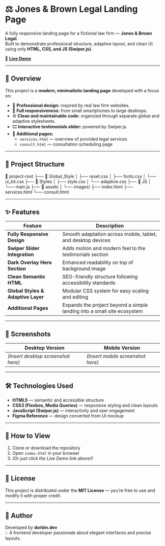 # ⚖️ Jones & Brown Legal Landing Page

A fully responsive landing page for a fictional law firm — **Jones & Brown Legal**.  
Built to demonstrate professional structure, adaptive layout, and clean UI using only **HTML, CSS, and JS (Swiper.js)**.

🔗 **[Live Demo](https://dorbindevfrlncr.github.io/dorbin-portfolio-projects/projects/jones-brown-landing/)**

---

## 🌟 Overview

This project is a **modern, minimalistic landing page** developed with a focus on:

- 💼 **Professional design:** inspired by real law firm websites.
- 📱 **Full responsiveness:** from small smartphones to large desktops.
- ⚙️ **Clean and maintainable code:** organized through separate global and adaptive stylesheets.
- 🎞️ **Interactive testimonials slider:** powered by Swiper.js.
- 📑 **Additional pages:**
  - `services.html` — overview of provided legal services
  - `consult.html` — consultation scheduling page

---

## 🧱 Project Structure

📂 project-root
├── 📁 Global_Style
│ ├── reset.css
│ ├── fonts.css
│ └── ui_kit.css
├── 📁 Styles
│ ├── style.css
│ └── adaptive.css
├── 📁 JS
│ └── main.js
├── 📁 assets
│ └── images/
├── index.html
├── services.html
└── consult.html

---

## ✨ Features

| Feature                            | Description                                                             |
| ---------------------------------- | ----------------------------------------------------------------------- |
| **Fully Responsive Design**        | Smooth adaptation across mobile, tablet, and desktop devices            |
| **Swiper Slider Integration**      | Adds motion and modern feel to the testimonials section                 |
| **Dark Overlay Hero Section**      | Enhanced readability on top of background image                         |
| **Clean Semantic HTML**            | SEO-friendly structure following accessibility standards                |
| **Global Styles & Adaptive Layer** | Modular CSS system for easy scaling and editing                         |
| **Additional Pages**               | Expands the project beyond a simple landing into a small site ecosystem |

---

## 📸 Screenshots

| Desktop Version                    | Mobile Version                    |
| ---------------------------------- | --------------------------------- |
| _(Insert desktop screenshot here)_ | _(Insert mobile screenshot here)_ |

---

## 🛠️ Technologies Used

- **HTML5** — semantic and accessible structure
- **CSS3 (Flexbox, Media Queries)** — responsive styling and clean layouts
- **JavaScript (Swiper.js)** — interactivity and user engagement
- **Figma Reference** — design converted from UI mockup

---

## 🚀 How to View

1. Clone or download the repository
2. Open `index.html` in your browser
3. _(Or just click the Live Demo link above!)_

---

## 📜 License

This project is distributed under the **MIT License** — you’re free to use and modify it with proper credit.

---

## 🧠 Author

Developed by **dorbin.dev**  
💡 A frontend developer passionate about elegant interfaces and precise layouts.








